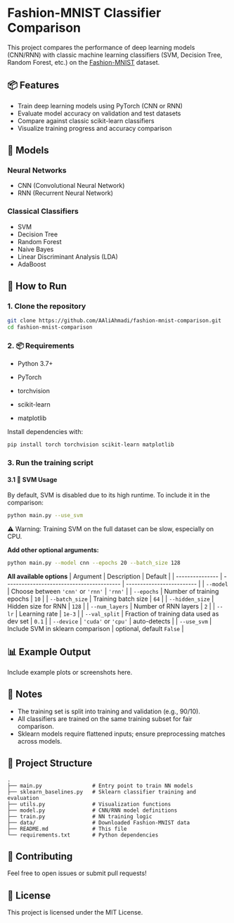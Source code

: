 # Fashion-MNIST Classifier Comparison

This project compares the performance of deep learning models (CNN/RNN) with classic machine learning classifiers (SVM, Decision Tree, Random Forest, etc.) on the [Fashion-MNIST](https://github.com/zalandoresearch/fashion-mnist) dataset.

## 📦 Features

* Train deep learning models using PyTorch (CNN or RNN)
* Evaluate model accuracy on validation and test datasets
* Compare against classic scikit-learn classifiers
* Visualize training progress and accuracy comparison

## 🧠 Models

### Neural Networks

* CNN (Convolutional Neural Network)
* RNN (Recurrent Neural Network)

### Classical Classifiers

* SVM
* Decision Tree
* Random Forest
* Naive Bayes
* Linear Discriminant Analysis (LDA)
* AdaBoost

## 🚀 How to Run

### 1. Clone the repository

```bash
git clone https://github.com/AAliAhmadi/fashion-mnist-comparison.git
cd fashion-mnist-comparison
```

### 2. 📦 Requirements
- Python 3.7+

- PyTorch

- torchvision

- scikit-learn

- matplotlib

Install dependencies with:

```bash
pip install torch torchvision scikit-learn matplotlib
```

### 3. Run the training script

#### 3.1 🧪 SVM Usage
By default, SVM is disabled due to its high runtime. To include it in the comparison:
```bash
python main.py --use_svm
```

⚠️ Warning: Training SVM on the full dataset can be slow, especially on CPU.


**Add other optional arguments:**

```bash
python main.py --model cnn --epochs 20 --batch_size 128 

```

**All available options**
| Argument        | Description                               | Default                   |
| --------------- | ----------------------------------------- | ------------------------- |
| `--model`       | Choose between `'cnn'` or `'rnn'`         | `'rnn'`                   |
| `--epochs`      | Number of training epochs                 | `10`                      |
| `--batch_size`  | Training batch size                       | `64`                      |
| `--hidden_size` | Hidden size for RNN                       | `128`                     |
| `--num_layers`  | Number of RNN layers                      | `2`                       |
| `--lr`          | Learning rate                             | `1e-3`                    |
| `--val_split`   | Fraction of training data used as dev set | `0.1`                     |
| `--device`      | `'cuda'` or `'cpu'`                       | auto-detects              |
| `--use_svm`     | Include SVM in sklearn comparison         | optional, default `False` |



## 📊 Example Output

Include example plots or screenshots here.

## 📝 Notes

* The training set is split into training and validation (e.g., 90/10).
* All classifiers are trained on the same training subset for fair comparison.
* Sklearn models require flattened inputs; ensure preprocessing matches across models.

## 📁 Project Structure

```
.
├── main.py                # Entry point to train NN models
├── sklearn_baselines.py   # Sklearn classifier training and evaluation
├── utils.py               # Visualization functions
├── model.py               # CNN/RNN model definitions
├── train.py               # NN training logic
├── data/                  # Downloaded Fashion-MNIST data
├── README.md              # This file
└── requirements.txt       # Python dependencies
```

## 🤝 Contributing

Feel free to open issues or submit pull requests!

## 📜 License

This project is licensed under the MIT License.
